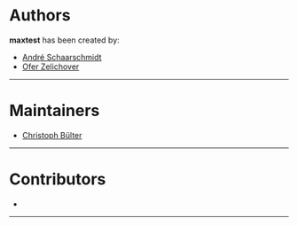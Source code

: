 # Authors

**maxtest** has been created by:

- [André Schaarschmidt](http://www.pixelbaker.com)
- [Ofer Zelichover](http://oferz.com)

---

# Maintainers

- [Christoph Bülter](http://www.cbuelter.de)

---

# Contributors
-

---
